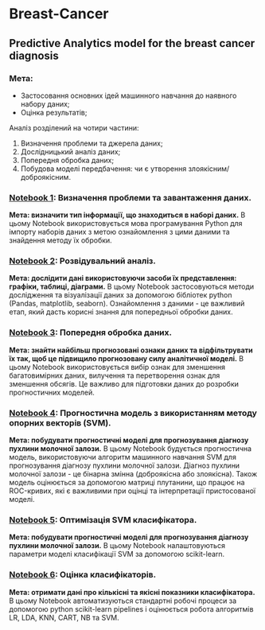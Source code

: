 # Breast-Cancer
## Predictive Analytics model for the breast cancer diagnosis
### Мета:
* Застосовання основних ідей машинного навчання до наявного набору даних;
* Оцінка результатів;

Аналіз розділений на чотири частини:
1. Визначення проблеми та джерела даних;
2. Дослідницький аналіз даних;
3. Попередня обробка даних;
4. Побудова моделі передбачення: чи є утворення злоякісним/доброякісним.

### [Notebook 1](https://github.com/YehorDiachenko/Breast-Cancer/blob/master/1%20Problem%20Identification.ipynb): Визначення проблеми та завантаження даних.
**Мета: визначити тип інформації, що знаходиться в наборі даних.**
В цьому Notebook використовується мова програмування Python для імпорту наборів даних з метою ознайомлення з цими даними та знайдення методу їх обробки.
### [Notebook 2](https://github.com/YehorDiachenko/Breast-Cancer/blob/master/2%20Exploratory%20Data%20Analysis.ipynb): Розвідувальний аналіз.
**Мета: дослідити дані використовуючи засоби їх представлення: графіки, таблиці, діаграми.**
В цьому Notebook застосовуються методи дослідження та візуалізації даних за допомогою бібліотек python (Pandas, matplotlib, seaborn). Ознайомлення з даними - це важливий етап, який дасть корисні знання для попередньої обробки даних.
### [Notebook 3](https://github.com/YehorDiachenko/Breast-Cancer/blob/master/3%20Data%20Preprocessing.ipynb): Попередня обробка даних.
**Мета: знайти найбільш прогнозовані ознаки даних та відфільтрувати їх так, щоб це підвищило прогнозовану силу аналітичної моделі.**
В цьому Notebook використовується вибір ознак для зменшення багатовимірних даних, вилучення та перетворення ознак для зменшення обсягів. Це важливо для підготовки даних до розробки прогностичних моделей.
### [Notebook 4](https://github.com/YehorDiachenko/Breast-Cancer/blob/master/4%20Predictive%20Model%20Using%20SVM.ipynb): Прогностична модель з використанням методу опорних векторів (SVM).
**Мета: побудувати прогностичні моделі для прогнозування діагнозу пухлини молочної залози.**
В цьому Notebook будується прогностична модель, використовуючи алгоритм машинного навчання SVM для прогнозування діагнозу пухлини молочної залози. Діагноз пухлини молочної залози - це бінарна змінна (доброякісна або злоякісна). Також модель оцінюється за допомогою матриці плутанини, що працює на ROC-кривих, які є важливими при оцінці та інтерпретації пристосованої моделі.
### [Notebook 5](https://github.com/YehorDiachenko/Breast-Cancer/blob/master/5%20Optimizing%20SVM%20Classifier.ipynb): Оптимізація SVM класифікатора.
**Мета: побудувати прогностичні моделі для прогнозування діагнозу пухлини молочної залози.**
В цьому Notebook налаштовуються параметри моделі класифікації SVM за допомогою scikit-learn.
### [Notebook 6](https://github.com/YehorDiachenko/Breast-Cancer/blob/master/6%20Comparison%20Between%20Different%20Classifiers.ipynb): Оцінка класифікаторів.
**Мета: отримати дані про кількісні та якісні показники класифікатора.**
В цьому Notebook автоматизуються стандартні робочі процеси за допомогою python scikit-learn pipelines і оцінюється робота алгоритмів LR, LDA, KNN, CART, NB та SVM.

